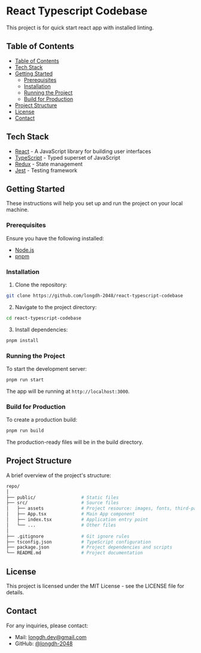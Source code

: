# React Typescript Codebase

This project is for quick start react app with installed linting.

## Table of Contents

- [Table of Contents](#table-of-contents)
- [Tech Stack](#tech-stack)
- [Getting Started](#getting-started)
  - [Prerequisites](#prerequisites)
  - [Installation](#installation)
  - [Running the Project](#running-the-project)
  - [Build for Production](#build-for-production)
- [Project Structure](#project-structure)
- [License](#license)
- [Contact](#contact)

## Tech Stack

- [React](https://reactjs.org/) - A JavaScript library for building user interfaces
- [TypeScript](https://www.typescriptlang.org/) - Typed superset of JavaScript
- [Redux](https://redux.js.org/) - State management
- [Jest](https://jestjs.io/) - Testing framework

## Getting Started

These instructions will help you set up and run the project on your local machine.

### Prerequisites

Ensure you have the following installed:

- [Node.js](https://nodejs.org/en/download/)
- [pnpm](https://pnpm.io/)

### Installation

1. Clone the repository:

```bash
git clone https://github.com/longdh-2048/react-typescript-codebase
```

2. Navigate to the project directory:

```bash
cd react-typescript-codebase
```

3. Install dependencies:

```bash
pnpm install
```

### Running the Project

To start the development server:

```bash
pnpm run start
```

The app will be running at `http://localhost:3000`.

### Build for Production

To create a production build:

```bash
pnpm run build
```

The production-ready files will be in the build directory.

## Project Structure

A brief overview of the project's structure:

```bash
repo/
│
├── public/                 # Static files
├── src/                    # Source files
│   ├── assets              # Project resource: images, fonts, third-party library
│   ├── App.tsx             # Main App component
│   ├── index.tsx           # Application entry point
│   └── ...                 # Other files
│
├── .gitignore              # Git ignore rules
├── tsconfig.json           # TypeScript configuration
├── package.json            # Project dependencies and scripts
└── README.md               # Project documentation
```

## License

This project is licensed under the MIT License - see the LICENSE file for details.

## Contact

For any inquiries, please contact:

- Mail: [longdh.dev@gmail.com](mailto:longdh.dev@gmail.com?subject=[GitHub]%20Source%20Han%20Sans)
- GitHub: [@longdh-2048](https://github.com/longdh-2048)